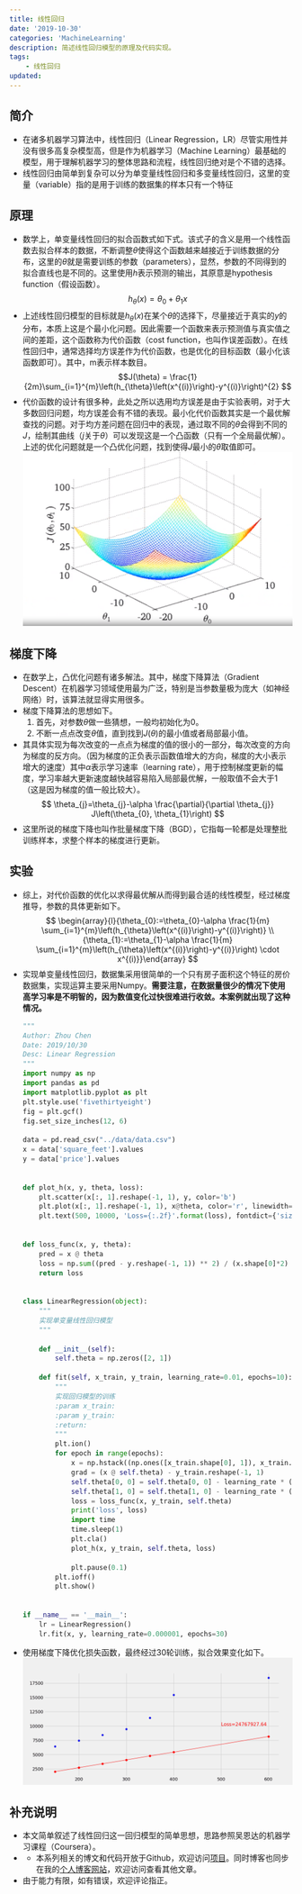 ```yaml
---
title: 线性回归
date: '2019-10-30'
categories: 'MachineLearning'
description: 简述线性回归模型的原理及代码实现。
tags: 
    - 线性回归
updated: 
---
```



## 简介
- 在诸多机器学习算法中，线性回归（Linear Regression，LR）尽管实用性并没有很多高复杂模型高，但是作为机器学习（Machine Learning）最基础的模型，用于理解机器学习的整体思路和流程，线性回归绝对是个不错的选择。
- 线性回归由简单到复杂可以分为单变量线性回归和多变量线性回归，这里的变量（variable）指的是用于训练的数据集的样本只有一个特征


## 原理
- 数学上，单变量线性回归的拟合函数式如下式。该式子的含义是用一个线性函数去拟合样本的数据，不断调整$\theta$使得这个函数越来越接近于训练数据的分布，这里的$\theta$就是需要训练的参数（parameters），显然，参数的不同得到的拟合直线也是不同的。这里使用$h$表示预测的输出，其原意是hypothesis function（假设函数）。
$$h_{\theta}(x)=\theta_{0}+\theta_{1} x$$ 
- 上述线性回归模型的目标就是$h_{\theta}(x)$在某个$\theta$的选择下，尽量接近于真实的$y$的分布，本质上这是个最小化问题。因此需要一个函数来表示预测值与真实值之间的差距，这个函数称为代价函数（cost function，也叫作误差函数）。在线性回归中，通常选择均方误差作为代价函数，也是优化的目标函数（最小化该函数即可）。其中，m表示样本数目。
$$J(\theta) = \frac{1}{2m}\sum_{i=1}^{m}\left(h_{\theta}\left(x^{(i)}\right)-y^{(i)}\right)^{2}
$$
- 代价函数的设计有很多种，此处之所以选用均方误差是由于实验表明，对于大多数回归问题，均方误差会有不错的表现。最小化代价函数其实是一个最优解查找的问题。对于均方差问题在回归中的表现，通过取不同的$\theta$会得到不同的$J$，绘制其曲线（$j$关于$\theta$）可以发现这是一个凸函数（只有一个全局最优解）。上述的优化问题就是一个凸优化问题，找到使得$J$最小的$\theta$取值即可。![](/asset/2019-10-30/cost_function.png)


## 梯度下降
- 在数学上，凸优化问题有诸多解法。其中，梯度下降算法（Gradient Descent）在机器学习领域使用最为广泛，特别是当参数量极为庞大（如神经网络）时，该算法就显得实用很多。
- 梯度下降算法的思想如下。
  1. 首先，对参数$\theta$做一些猜想，一般均初始化为0。
  2. 不断一点点改变$\theta$值，直到找到$J(\theta)$的最小值或者局部最小值。
- 其具体实现为每次改变的一点点为梯度的值的很小的一部分，每次改变的方向为梯度的反方向。（因为梯度的正负表示函数值增大的方向，梯度的大小表示增大的速度）其中$\alpha$表示学习速率（learning rate），用于控制梯度更新的幅度，学习率越大更新速度越快越容易陷入局部最优解，一般取值不会大于1（这是因为梯度的值一般比较大）。
$$
\theta_{j}=\theta_{j}-\alpha \frac{\partial}{\partial \theta_{j}} J\left(\theta_{0}, \theta_{1}\right)
$$
- 这里所说的梯度下降也叫作批量梯度下降（BGD），它指每一轮都是处理整批训练样本，求整个样本的梯度进行更新。


## 实验
- 综上，对代价函数的优化以求得最优解从而得到最合适的线性模型，经过梯度推导，参数的具体更新如下。
$$
\begin{array}{l}{\theta_{0}:=\theta_{0}-\alpha \frac{1}{m} \sum_{i=1}^{m}\left(h_{\theta}\left(x^{(i)}\right)-y^{(i)}\right)} \\ {\theta_{1}:=\theta_{1}-\alpha \frac{1}{m} \sum_{i=1}^{m}\left(h_{\theta}\left(x^{(i)}\right)-y^{(i)}\right) \cdot x^{(i)}}\end{array}
$$
- 实现单变量线性回归，数据集采用很简单的一个只有房子面积这个特征的房价数据集，实现运算主要采用Numpy。**需要注意，在数据量很少的情况下使用高学习率是不明智的，因为数值变化过快很难进行收敛。本案例就出现了这种情况。**
    ```python
    """
    Author: Zhou Chen
    Date: 2019/10/30
    Desc: Linear Regression
    """
    import numpy as np
    import pandas as pd
    import matplotlib.pyplot as plt
    plt.style.use('fivethirtyeight')
    fig = plt.gcf()
    fig.set_size_inches(12, 6)

    data = pd.read_csv("../data/data.csv")
    x = data['square_feet'].values
    y = data['price'].values


    def plot_h(x, y, theta, loss):
        plt.scatter(x[:, 1].reshape(-1, 1), y, color='b')
        plt.plot(x[:, 1].reshape(-1, 1), x@theta, color='r', linewidth=1, marker='o')
        plt.text(500, 10000, 'Loss={:.2f}'.format(loss), fontdict={'size': 15, 'color': 'red'})


    def loss_func(x, y, theta):
        pred = x @ theta
        loss = np.sum((pred - y.reshape(-1, 1)) ** 2) / (x.shape[0]*2)
        return loss


    class LinearRegression(object):
        """
        实现单变量线性回归模型
        """

        def __init__(self):
            self.theta = np.zeros([2, 1])

        def fit(self, x_train, y_train, learning_rate=0.01, epochs=10):
            """
            实现回归模型的训练
            :param x_train:
            :param y_train:
            :return:
            """
            plt.ion()
            for epoch in range(epochs):
                x = np.hstack((np.ones([x_train.shape[0], 1]), x_train.reshape(-1, 1)))
                grad = (x @ self.theta) - y_train.reshape(-1, 1)
                self.theta[0, 0] = self.theta[0, 0] - learning_rate * (np.sum(grad) / x.shape[0])
                self.theta[1, 0] = self.theta[1, 0] - learning_rate * (np.sum((grad * x[:, 1].reshape(-1, 1))) / x.shape[0])
                loss = loss_func(x, y_train, self.theta)
                print('loss', loss)
                import time
                time.sleep(1)
                plt.cla()
                plot_h(x, y_train, self.theta, loss)

                plt.pause(0.1)
            plt.ioff()
            plt.show()


    if __name__ == '__main__':
        lr = LinearRegression()
        lr.fit(x, y, learning_rate=0.000001, epochs=30)
    ```
- 使用梯度下降优化损失函数，最终经过30轮训练，拟合效果变化如下。![](/asset/2019-10-30/rst.gif)


## 补充说明
- 本文简单叙述了线性回归这一回归模型的简单思想，思路参照吴恩达的机器学习课程（Coursera）。
- - 本系列相关的博文和代码开放于Github，欢迎访问[项目](https://github.com/luanshiyinyang/ML)。同时博客也同步在我的[个人博客网站](https://luanshiyinyang.github.io)，欢迎访问查看其他文章。
- 由于能力有限，如有错误，欢迎评论指正。